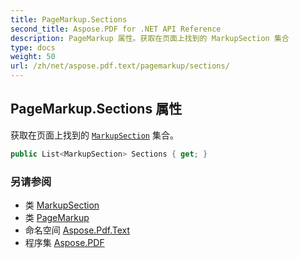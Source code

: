 ```yaml
---
title: PageMarkup.Sections
second_title: Aspose.PDF for .NET API Reference
description: PageMarkup 属性。获取在页面上找到的 MarkupSection 集合
type: docs
weight: 50
url: /zh/net/aspose.pdf.text/pagemarkup/sections/
---
```

## PageMarkup.Sections 属性

获取在页面上找到的 [`MarkupSection`](../../markupsection/) 集合。

```csharp
public List<MarkupSection> Sections { get; }
```

### 另请参阅

* 类 [MarkupSection](../../markupsection/)
* 类 [PageMarkup](../)
* 命名空间 [Aspose.Pdf.Text](../../../aspose.pdf.text/)
* 程序集 [Aspose.PDF](../../../)